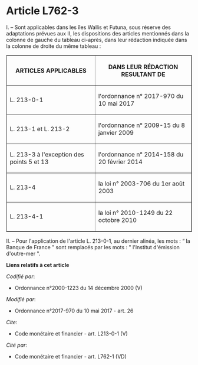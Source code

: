 # Article L762-3

I. – Sont applicables dans les îles Wallis et Futuna, sous réserve des adaptations prévues aux II, les dispositions des
articles mentionnés dans la colonne de gauche du tableau ci-après, dans leur rédaction indiquée dans la colonne de droite du
même tableau : 

<table border="1">
  <tbody>
    <tr>
      <th>

ARTICLES APPLICABLES 

</th>
      <th>

DANS LEUR RÉDACTION RESULTANT DE </th>
    </tr>
    <tr>
      <td align="left">

L. 213-0-1
</td>
      <td align="left">

l'ordonnance n° 2017-970 du 10 mai 2017 </td>
    </tr>
    <tr>
      <td align="left">

L. 213-1 et L. 213-2 </td>
      <td align="left">

l'ordonnance n° 2009-15 du 8 janvier 2009 </td>
    </tr>
    <tr>
      <td align="left">

L. 213-3 à l'exception des points 5 et 13 </td>
      <td align="left">

l'ordonnance n° 2014-158 du 20 février 2014 </td>
    </tr>
    <tr>
      <td align="left">

L. 213-4 </td>
      <td align="left">

la loi n° 2003-706 du 1er août 2003 </td>
    </tr>
    <tr>
      <td align="left">

L. 213-4-1 </td>
      <td align="left">

la loi n° 2010-1249 du 22 octobre 2010 </td>
    </tr>
  </tbody>
</table>

II. – Pour l'application de l'article L. 213-0-1, au dernier alinéa, les mots : “ la Banque de France ” sont remplacés par
les mots : " l'Institut d'émission d'outre-mer ".

**Liens relatifs à cet article**

_Codifié par_:

  - Ordonnance n°2000-1223 du 14 décembre 2000 (V)

_Modifié par_:

  - Ordonnance n°2017-970 du 10 mai 2017 - art. 26

_Cite_:

  - Code monétaire et financier - art. L213-0-1 (V)

_Cité par_:

  - Code monétaire et financier - art. L762-1 (VD)
